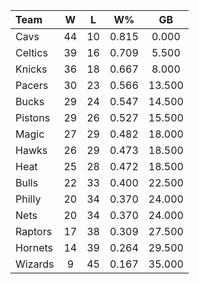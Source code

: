 | Team                             |  W  |  L  |  W%   |   GB   |
|:---------------------------------|:---:|:---:|:-----:|:------:|
| [](/r/clevelandcavs) Cavs        | 44  | 10  | 0.815 | 0.000  |
| [](/r/bostonceltics) Celtics     | 39  | 16  | 0.709 | 5.500  |
| [](/r/nyknicks) Knicks           | 36  | 18  | 0.667 | 8.000  |
| [](/r/pacers) Pacers             | 30  | 23  | 0.566 | 13.500 |
| [](/r/mkebucks) Bucks            | 29  | 24  | 0.547 | 14.500 |
| [](/r/detroitpistons) Pistons    | 29  | 26  | 0.527 | 15.500 |
| [](/r/orlandomagic) Magic        | 27  | 29  | 0.482 | 18.000 |
| [](/r/atlantahawks) Hawks        | 26  | 29  | 0.473 | 18.500 |
| [](/r/heat) Heat                 | 25  | 28  | 0.472 | 18.500 |
| [](/r/chicagobulls) Bulls        | 22  | 33  | 0.400 | 22.500 |
| [](/r/sixers) Philly             | 20  | 34  | 0.370 | 24.000 |
| [](/r/gonets) Nets               | 20  | 34  | 0.370 | 24.000 |
| [](/r/torontoraptors) Raptors    | 17  | 38  | 0.309 | 27.500 |
| [](/r/charlottehornets) Hornets  | 14  | 39  | 0.264 | 29.500 |
| [](/r/washingtonwizards) Wizards |  9  | 45  | 0.167 | 35.000 |